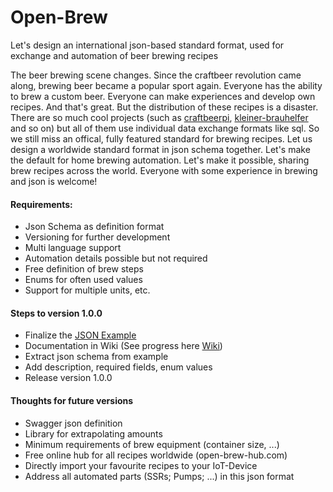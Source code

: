 # Open-Brew
Let's design an international json-based standard format, used for exchange and automation of beer brewing recipes

The beer brewing scene changes. Since the craftbeer revolution came along, brewing beer became a popular sport again. Everyone has the ability to brew a custom beer. Everyone can make experiences and develop own recipes. And that's great. But the distribution of these recipes is a disaster. There are so much cool projects (such as [craftbeerpi](https://github.com/Manuel83/craftbeerpi "Goto craftbeerpi"), [kleiner-brauhelfer](https://github.com/Gremmel/kleiner-brauhelfer "Goto kleiner-brauhelfer") and so on) but all of them use individual data exchange formats like sql. So we still miss an offical, fully featured standard for brewing recipes. Let us design a worldwide standard format in json schema together. Let's make the default for home brewing automation. Let's make it possible, sharing brew recipes across the world. Everyone with some experience in brewing and json is welcome! 

#### Requirements:
- Json Schema as definition format
- Versioning for further development
- Multi language support
- Automation details possible but not required
- Free definition of brew steps
- Enums for often used values
- Support for multiple units, etc.

#### Steps to version 1.0.0
- Finalize the [JSON Example](/v1.0.0/open-brew-1-0-0.example.json "JSON Example for Open Brew Version 1.0.0")
- Documentation in Wiki (See progress here [Wiki](https://github.com/SeeSharp7/Open-Brew/wiki))
- Extract json schema from example
- Add description, required fields, enum values
- Release version 1.0.0

#### Thoughts for future versions
- Swagger json definition
- Library for extrapolating amounts
- Minimum requirements of brew equipment (container size, ...)
- Free online hub for all recipes worldwide (open-brew-hub.com)
- Directly import your favourite recipes to your IoT-Device
- Address all automated parts (SSRs; Pumps; ...) in this json format  
